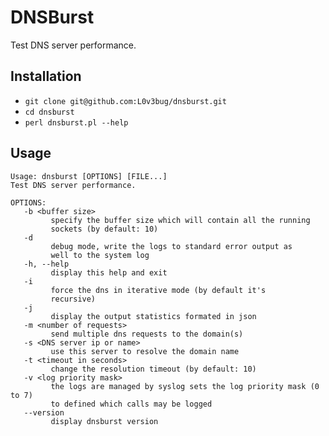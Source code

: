 # DNSBurst

Test DNS server performance.

## Installation

- `git clone git@github.com:L0v3bug/dnsburst.git`
- `cd dnsburst`
- `perl dnsburst.pl --help`

## Usage

```
Usage: dnsburst [OPTIONS] [FILE...]
Test DNS server performance.

OPTIONS:
   -b <buffer size>
         specify the buffer size which will contain all the running 
         sockets (by default: 10)
   -d
         debug mode, write the logs to standard error output as 
         well to the system log
   -h, --help
         display this help and exit
   -i
         force the dns in iterative mode (by default it's 
         recursive)
   -j
         display the output statistics formated in json
   -m <number of requests>
         send multiple dns requests to the domain(s)
   -s <DNS server ip or name>
         use this server to resolve the domain name
   -t <timeout in seconds>
         change the resolution timeout (by default: 10)
   -v <log priority mask>
         the logs are managed by syslog sets the log priority mask (0 to 7)
         to defined which calls may be logged
   --version
         display dnsburst version
```
